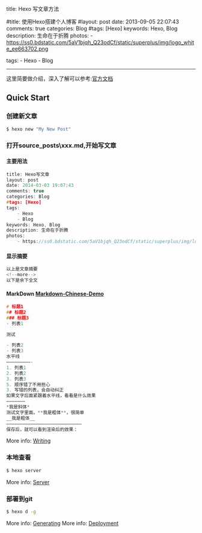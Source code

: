 title: Hexo 写文章方法

#title: 使用Hexo搭建个人博客
#layout: post
date: 2013-09-05 22:07:43
comments: true
categories: Blog
#tags: [Hexo]
keywords: Hexo, Blog
description: 生命在于折腾
photos:
    - https://ss0.bdstatic.com/5aV1bjqh_Q23odCf/static/superplus/img/logo_white_ee663702.png

tags:
    - Hexo
    - Blog


---
这里简要做介绍，深入了解可以参考:[官方文档](http://hexo.io/docs/)

## Quick Start

### 创建新文章

``` bash
$ hexo new "My New Post"
```

### 打开source\_posts\xxx.md,开始写文章

#### 主要用法
``` cpp
title: Hexo写文章
layout: post
date: 2014-03-03 19:07:43
comments: true
categories: Blog
#tags: [Hexo]
tags:
    - Hexo
    - Blog
keywords: Hexo, Blog
description: 生命在于折腾
photos:
    - https://ss0.bdstatic.com/5aV1bjqh_Q23odCf/static/superplus/img/logo_white_ee663702.png
```

#### 显示摘要
``` cpp
以上是文章摘要 
<!--more--> 
以下是余下全文 
```

#### MarkDown  [Markdown-Chinese-Demo](https://github.com/guoyunsky/Markdown-Chinese-Demo)
``` cpp
# 标题1
## 标题2
### 标题3
- 列表1

测试

- 列表2
- 列表3
水平线
—————————-
1. 列表1
2. 列表2
3. 列表3
5. 顺序错了不用担心
3. 写错的列表，会自动纠正
如果文字后面紧跟着水平线，看看是什么效果
———————
*我是斜体*
测试文字里面，**我是粗体**，很简单
__我是粗体__
————————————————————————————
保存后，就可以看到渲染后的效果：
```

More info: [Writing](http://hexo.io/docs/writing.html)

### 本地查看

``` bash
$ hexo server
```
More info: [Server](http://hexo.io/docs/server.html)

### 部署到git

``` bash
$ hexo d -g
```
More info: [Generating](http://hexo.io/docs/generating.html)
More info: [Deployment](http://hexo.io/docs/deployment.html)